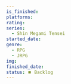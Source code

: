 ```yaml
---
is_finished:
platforms:
rating:
series:
  - Shin Megami Tensei
started_date:
genre:
  - RPG
  - JRPG
img:
finished_date:
status: ⏹️ Backlog
---
```

